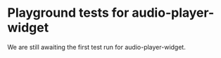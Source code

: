 # Playground tests for audio-player-widget
We are still awaiting the first test run for audio-player-widget.
